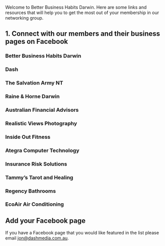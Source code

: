 <div id="fb-root"></div>
<script>(function(d, s, id) {
  var js, fjs = d.getElementsByTagName(s)[0];
  if (d.getElementById(id)) return;
  js = d.createElement(s); js.id = id;
  js.src = "//connect.facebook.net/en_GB/sdk.js#xfbml=1&version=v2.10&appId=195981967128530";
  fjs.parentNode.insertBefore(js, fjs);
}(document, 'script', 'facebook-jssdk'));</script>

Welcome to Better Business Habits Darwin. Here are some links and resources that will help you to get the most out of your membership in our networking group.

## 1. Connect with our members and their business pages on Facebook

### Better Business Habits Darwin

<div class="fb-like" data-href="https://facebook.com/BBHDarwin" data-layout="button_count" data-action="like" data-size="small" data-show-faces="false" data-share="true"></div>

### Dash

<div class="fb-like" data-href="https://facebook.com/readysetdash" data-layout="button_count" data-action="like" data-size="small" data-show-faces="false" data-share="true"></div>


### The Salvation Army NT

<div class="fb-like" data-href="https://facebook.com/salvationarmyNT" data-layout="button_count" data-action="like" data-size="small" data-show-faces="false" data-share="true"></div>


### Raine & Horne Darwin

<div class="fb-like" data-href="https://facebook.com/RaineandHorneDarwin" data-layout="button_count" data-action="like" data-size="small" data-show-faces="false" data-share="true"></div>


### Australian Financial Advisors

<div class="fb-like" data-href="https://facebook.com/DarwinAFA" data-layout="button_count" data-action="like" data-size="small" data-show-faces="false" data-share="true"></div>


### Realistic Views Photography

<div class="fb-like" data-href="https://facebook.com/RealisticViewsPhotography" data-layout="button_count" data-action="like" data-size="small" data-show-faces="false" data-share="true"></div>


### Inside Out Fitness

<div class="fb-like" data-href="https://facebook.com/InsideoutFitnessDarwin" data-layout="button_count" data-action="like" data-size="small" data-show-faces="false" data-share="true"></div>


### Ategra Computer Technology

<div class="fb-like" data-href="https://facebook.com/AtegraTechnology" data-layout="button_count" data-action="like" data-size="small" data-show-faces="false" data-share="true"></div>


### Insurance Risk Solutions

<div class="fb-like" data-href="https://facebook.com/insurancerisksolutions" data-layout="button_count" data-action="like" data-size="small" data-show-faces="false" data-share="true"></div>


### Tammy’s Tarot and Healing

<div class="fb-like" data-href="https://facebook.com/tammystarotandhealing" data-layout="button_count" data-action="like" data-size="small" data-show-faces="false" data-share="true"></div>


### Regency Bathrooms

<div class="fb-like" data-href="https://facebook.com/darwinbathrooms" data-layout="button_count" data-action="like" data-size="small" data-show-faces="false" data-share="true"></div>


### EcoAir Air Conditioning

<div class="fb-like" data-href="https://facebook.com/EcoAirAirconditioning" data-layout="button_count" data-action="like" data-size="small" data-show-faces="false" data-share="true"></div>


## Add your Facebook page

If you have a Facebook page that you would like featured in the list please email jon@dashmedia.com.au.
